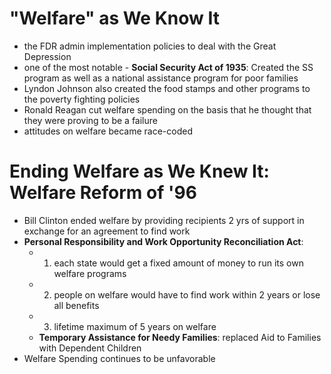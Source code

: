 # "Welfare" as We Know It
- the FDR admin implementation policies to deal with the Great Depression
- one of the most notable - **Social Security Act of 1935**: Created the SS program as well as a national assistance program for poor families 
- Lyndon Johnson also created the food stamps and other programs to the poverty fighting policies
- Ronald Reagan cut welfare spending on the basis that he thought that they were proving to be a failure
- attitudes on welfare became race-coded

# Ending Welfare as We Knew It: Welfare Reform of '96
- Bill Clinton ended welfare by providing recipients 2 yrs of support in exchange for an agreement to find work
- **Personal Responsibility and Work Opportunity Reconciliation Act**:
	- 1) each state would get a fixed amount of money to run its own welfare programs
	- 2) people on welfare would have to find work within 2 years or lose all benefits
	- 3) lifetime maximum of 5 years on welfare
	- **Temporary Assistance for Needy Families**: replaced Aid to Families with Dependent Children
- Welfare Spending continues to be unfavorable 